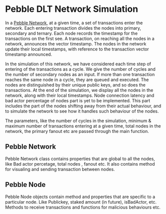# Pebble DLT Network Simulation
In a [Pebble Network](https://www.pebbledlt.com), at a given time, a set of transactions enter the network. Each entering transaction divides the nodes into primary, secondary and ternary. Each node records the timestamp for the transactions on the first see.
A transaction, on reaching all the nodes in a network, announces the vector timestamp. The nodes in the network update their local timestamps, with reference to the transaction vector timestamp announced.

In the simulation of this network, we have considered each time step of entering of the transactions as a cycle. We give the number of cycles and the number of secondary nodes as an input.
If more than one transaction reaches the same node in a cycle, they are queued and executed. The nodes are distinguished by their unique public keys, and so does the transactions. At the end of the simulation, we display all the nodes in the network, along with their local timestamps. Node connection latency and bad actor percentage of nodes part is yet to be implemented. This part includes the part of the nodes shifting away from their actual behaviour, and to simulate the network to see how it handles such behaviour of the nodes.

The parameters, like the number of cycles in the simulation, minimum & maximum number of transactions entering at a given time, total nodes in the network, the primary fanout etc are passed through the main function.
## Pebble Network
Pebble Network class contains properties that are global to all the nodes, like Bad actor percetage, total nodes , fanout etc. It also contains method for visualing and sending transaction 
between nodes.
## Pebble Node
Pebble Node objects contain method and properties that are specific to a particular node. Like Publickey, staked amount (in future), isBadActor, etc. Methods to receive transactions
and functions for malicious behaviours etc.
